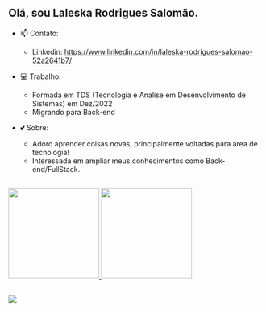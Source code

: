 ## Olá, sou Laleska Rodrigues Salomão.

- 📫 Contato: 
  - Linkedin: https://www.linkedin.com/in/laleska-rodrigues-salomao-52a2641b7/
  
- 💻 Trabalho:
  - Formada em TDS (Tecnologia e Analise em Desenvolvimento de Sistemas) em Dez/2022
  - Migrando para Back-end
  
- 💕 Sobre:
  - Adoro aprender coisas novas, principalmente voltadas para área de tecnologia!
  - Interessada em ampliar meus conhecimentos como Back-end/FullStack.
  
  
##

  <a href="https://github.com/LaleskaSalles">
  <img height="180em" weight="100rem" src="https://github-readme-stats.vercel.app/api?username=LaleskaSalles&show_icons=true&theme=radical&include_all_commits=true&count_private=true"/>
  <img height="180em" weight="100rem" src="https://github-readme-stats.vercel.app/api/top-langs/?username=LaleskaSalles&layout=compact&langs_count=7&theme=radical"/>

##
  
  <div>
    <a href="https://www.linkedin.com/in/laleska-rodrigues-salomão-52a2641b7/" ><img src="https://img.shields.io/badge/LinkedIn-0077B5?style=for-the-badge&logo=linkedin&logoColor=white" target="_blank">
    </a>
  </div>
